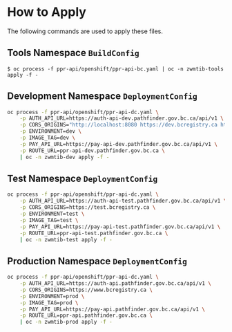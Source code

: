 # How to Apply

The following commands are used to apply these files.

## Tools Namespace `BuildConfig`

```
$ oc process -f ppr-api/openshift/ppr-api-bc.yaml | oc -n zwmtib-tools apply -f -
```

## Development Namespace `DeploymentConfig`

```bash
oc process -f ppr-api/openshift/ppr-api-dc.yaml \
    -p AUTH_API_URL=https://auth-api-dev.pathfinder.gov.bc.ca/api/v1 \
    -p CORS_ORIGINS="http://localhost:8080 https://dev.bcregistry.ca https://ppr-dev.pathfinder.gov.bc.ca" \
    -p ENVIRONMENT=dev \
    -p IMAGE_TAG=dev \
    -p PAY_API_URL=https://pay-api-dev.pathfinder.gov.bc.ca/api/v1 \
    -p ROUTE_URL=ppr-api-dev.pathfinder.gov.bc.ca \
    | oc -n zwmtib-dev apply -f -
```

## Test Namespace `DeploymentConfig`

```bash
oc process -f ppr-api/openshift/ppr-api-dc.yaml \
    -p AUTH_API_URL=https://auth-api-test.pathfinder.gov.bc.ca/api/v1 \
    -p CORS_ORIGINS=https://test.bcregistry.ca \
    -p ENVIRONMENT=test \
    -p IMAGE_TAG=test \
    -p PAY_API_URL=https://pay-api-test.pathfinder.gov.bc.ca/api/v1 \
    -p ROUTE_URL=ppr-api-test.pathfinder.gov.bc.ca \
    | oc -n zwmtib-test apply -f -
```

## Production Namespace `DeploymentConfig`

```bash
oc process -f ppr-api/openshift/ppr-api-dc.yaml \
    -p AUTH_API_URL=https://auth-api.pathfinder.gov.bc.ca/api/v1 \
    -p CORS_ORIGINS=https://www.bcregistry.ca \
    -p ENVIRONMENT=prod \
    -p IMAGE_TAG=prod \
    -p PAY_API_URL=https://pay-api.pathfinder.gov.bc.ca/api/v1 \
    -p ROUTE_URL=ppr-api.pathfinder.gov.bc.ca \
    | oc -n zwmtib-prod apply -f -
```
